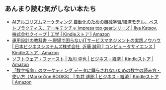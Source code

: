 ## あんまり読む気がしない本たち

- [AIアルゴリズムマーケティング 自動化のための機械学習/経済モデル、ベス トプラクティス、アーキテクチャ impress top gearシリーズ | Ilya Katsov, 株式会社クイープ | 工学 | Kindleストア | Amazon](https://www.amazon.co.jp/dp/B07JKSFM8H/)
- [運用設計の教科書 ～現場で困らないITサービスマネジメントの実践ノウハウ | 日本ビジネスシステムズ株式会社, 近藤 誠司 | コンピュータサイエンス | Kindleストア | Amazon](https://www.amazon.co.jp/dp/B07WQ32NLC/)
- [ソフトウェア・ファースト | 及川 卓也 | ビジネス・経済 | Kindleストア | Amazon](https://www.amazon.co.jp/dp/B07YNJSCG8/)
- [「数字指向」のマーケティング データに踊らされないための数字の読み方・使い方（MarkeZine BOOKS） | 丸井 達郎 | ビジネス・経済 | Kindleストア | Amazon](https://www.amazon.co.jp/dp/B07M64725W/)
